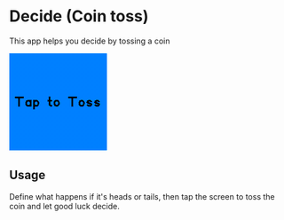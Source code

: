 # Decide (Coin toss)

This app helps you decide by tossing a coin

![](screenshot-animated.gif)


## Usage

Define what happens if it's heads or tails, then tap the screen to toss the coin and let good luck decide.



